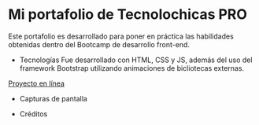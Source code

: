 # Mi portafolio de Tecnolochicas PRO

Este portafolio es desarrollado para poner en práctica las habilidades obtenidas dentro del Bootcamp de desarrollo front-end.

- Tecnologías
Fue desarrollado con HTML, CSS y JS, además del uso del framework Bootstrap utilizando animaciones de bicliotecas externas.

[Proyecto en línea](https://link-url-here.org)
- Capturas de pantalla

- Créditos